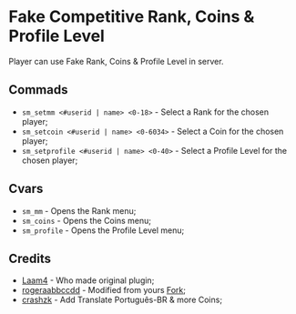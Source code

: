 # Fake Competitive Rank, Coins & Profile Level
Player can use Fake Rank, Coins & Profile Level in server.

## Commads
- `sm_setmm <#userid | name> <0-18>` - Select a Rank for the chosen player;
- `sm_setcoin <#userid | name> <0-6034>` - Select a Coin for the chosen player;
- `sm_setprofile <#userid | name> <0-40>` - Select a Profile Level for the chosen player;

## Cvars
- `sm_mm` - Opens the Rank menu;
- `sm_coins` - Opens the Coins menu;
- `sm_profile` - Opens the Profile Level menu;

## Credits
- [Laam4](https://forums.alliedmods.net/showthread.php?t=258753) - Who made original plugin;
- [rogeraabbccdd](https://github.com/rogeraabbccdd) - Modified from yours [Fork](https://github.com/rogeraabbccdd/Fake-Competitive-Rank-and-Coins);
- [crashzk](https://github.com/crashzk) - Add Translate Português-BR & more Coins;
